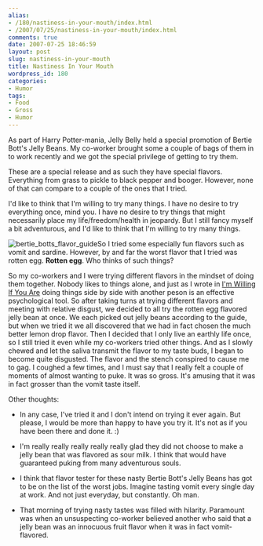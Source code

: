 ```yaml
---
alias:
- /180/nastiness-in-your-mouth/index.html
- /2007/07/25/nastiness-in-your-mouth/index.html
comments: true
date: 2007-07-25 18:46:59
layout: post
slug: nastiness-in-your-mouth
title: Nastiness In Your Mouth
wordpress_id: 180
categories:
- Humor
tags:
- Food
- Gross
- Humor
---
```


As part of Harry Potter-mania, Jelly Belly held a special promotion of Bertie Bott's Jelly Beans.  My co-worker brought some a couple of bags of them in to work recently and we got the special privilege of getting to try them.

These are a special release and as such they have special flavors.  Everything from grass to pickle to black pepper and booger.  However, none of that can compare to a couple of the ones that I tried.

I'd like to think that I'm willing to try many things.  I have no desire to try everything once, mind you.  I have no desire to try things that might necessarily place my life/freedom/health in jeopardy.  But I still fancy myself a bit adventurous, and I'd like to think that I'm willing to try many things.

![bertie_botts_flavor_guide](http://farm2.static.flickr.com/1391/896714327_fc561b0d3c_o.jpg)So I tried some especially fun flavors such as vomit and sardine.  However, by and far the worst flavor that I tried was rotten egg.  **Rotten egg**.  Who thinks of such things?

So my co-workers and I were trying different flavors in the mindset of doing them together.  Nobody likes to things alone, and just as I wrote in [I'm Willing If You Are](http://www.goingthewongway.com/2007/04/12/im-willing-if-you-are/) doing things side by side with another peson is an effective psychological tool.  So after taking turns at trying different flavors and meeting with relative disgust, we decided to all try the rotten egg flavored jelly bean at once.  We each picked out jelly beans according to the guide, but when we tried it we all discovered that we had in fact chosen the much better lemon drop flavor.  Then I decided that I only live an earthly life once, so I still tried it even while my co-workers tried other things.  And as I slowly chewed and let the saliva transmit the flavor to my taste buds, I began to become quite disgusted.  The flavor and the stench conspired to cause me to gag.  I coughed a few times, and I must say that I really felt a couple of moments of almost wanting to puke.  It was so gross.  It's amusing that it was in fact grosser than the vomit taste itself.

Other thoughts:




  * In any case, I've tried it and I don't intend on trying it ever again.  But please, I would be more than happy to have you try it.  It's not as if you have been there and done it.  :)


  * I'm really really really really really glad they did not choose to make a jelly bean that was flavored as sour milk.  I think that would have guaranteed puking from many adventurous souls.


  * I think that flavor tester for these nasty Bertie Bott's Jelly Beans has got to be on the list of the worst jobs.  Imagine tasting vomit every single day at work.  And not just everyday, but constantly.  Oh man.


  * That morning of trying nasty tastes was filled with hilarity.  Paramount was when an unsuspecting co-worker believed another who said that a jelly bean was an innocuous fruit flavor when it was in fact vomit-flavored.


